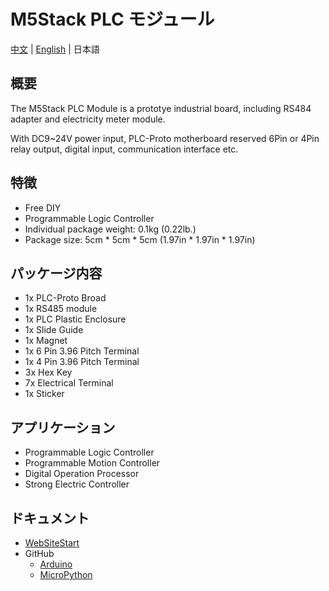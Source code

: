 # M5Stack PLC モジュール

[中文](zh_CN/product_documents/modules/module_plc) | [English](en/product_documents/modules/module_plc) | 日本語

## 概要

The M5Stack PLC Module is a prototye industrial board, including RS484
adapter and electricity meter module.

With DC9~24V power input, PLC-Proto motherboard reserved 6Pin or 4Pin
relay output, digital input, communication interface etc.

## 特徴

- Free DIY
- Programmable Logic Controller
- Individual package weight: 0.1kg (0.22lb.)
- Package size: 5cm \* 5cm \* 5cm (1.97in \* 1.97in \* 1.97in)

## パッケージ内容

- 1x PLC-Proto Broad
- 1x RS485 module
- 1x PLC Plastic Enclosure
- 1x Slide Guide
- 1x Magnet
- 1x 6 Pin 3.96 Pitch Terminal
- 1x 4 Pin 3.96 Pitch Terminal
- 3x Hex Key
- 7x Electrical Terminal
- 1x Sticker

## アプリケーション

- Programmable Logic Controller
- Programmable Motion Controller
- Digital Operation Processor
- Strong Electric Controller

## ドキュメント

- [WebSiteStart](https://m5stack.com)
- GitHub
  - [Arduino](https://github.com/m5stack/M5Stack)
  - [MicroPython]()
